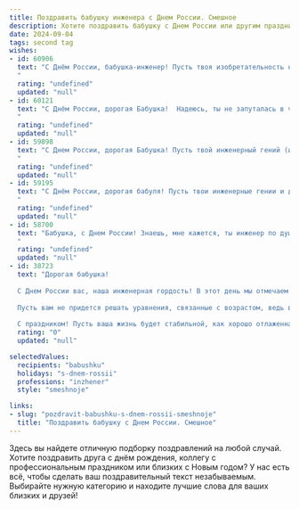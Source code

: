 ```yaml
---
title: Поздравить бабушку инженера с Днем России. Смешное
description: Хотите поздравить бабушку с Днем России или другим праздником? Наш ИИ создаст незабываемое поздравление, а вы обязательно выделитесь среди других.  
date: 2024-09-04
tags: second tag
wishes:
- id: 60906
  text: "С Днём России, бабушка-инженер! Пусть твоя изобретательность не иссякнет, а новые идеи рождаются с такой же скоростью, как раньше крепили лампочки к люстре! 😊
  "
  rating: "undefined"
  updated: "null"
- id: 60121
  text: "С Днём России, дорогая Бабушка!  Надеюсь, ты не запуталась в чертежах, и твой праздничный торт не рухнул под собственной конструкцией, как та башня из кубиков, которую ты строила со мной в детстве! 😜
  "
  rating: "undefined"
  updated: "null"
- id: 59898
  text: "С Днем России, дорогая Бабушка! Пусть твой инженерный гений (и любовь к самодельным гаджетам) всегда будут в строю, а крепежные элементы твоих проектов никогда не подводили! 🎉
  "
  rating: "undefined"
  updated: "null"
- id: 59195
  text: "С Днём России, дорогая бабуля! Пусть твои инженерные гении и дальше строят крепкие мосты, даже если это мосты к вкусным пирогам!
  "
  rating: "undefined"
  updated: "null"
- id: 58700
  text: "Бабушка, с Днем России! Знаешь, мне кажется, ты инженер по душе - так умело ты все конструируешь и изобретаешь, будь то вкуснейшие пироги или уют в доме. Пусть твоя \"инженерная\" хитрость и изобретательность не иссякнут никогда, и Россия всегда будет тебе  родной и любимой! 😄
  "
  rating: "undefined"
  updated: "null"
- id: 38723
  text: "Дорогая бабушка!
  
  С Днем России вас, наша инженерная гордость! В этот день мы отмечаем не только нашу страну, но и вашу мудрость, которая, как лучший чертеж, всегда ведет нас по жизни.
  
  Пусть вам не придется решать уравнения, связанные с возрастом, ведь вы – самая молодая бабушка в нашем сердце! Желаем, чтобы ваши дни были такими же яркими, как ураган в вакуумной трубе, и чтобы хорошее настроение всегда уважало ваши чертежи!
  
  С праздником! Пусть ваша жизнь будет стабильной, как хорошо отлаженная машина, и веселой, как наш семейный сбор!"
  rating: "0"
  updated: "null"

selectedValues:
  recipients: "babushku"
  holidays: "s-dnem-rossii"
  professions: "inzhener"
  style: "smeshnoje"

links:
- slug: "pozdravit-babushku-s-dnem-rossii-smeshnoje"
  title: "Поздравить бабушку с Днем России. Смешное"
---
```


Здесь вы найдете отличную подборку поздравлений на любой случай. 
Хотите поздравить друга с днём рождения, коллегу с профессиональным праздником или близких с Новым годом? У нас есть всё, чтобы сделать ваш поздравительный текст незабываемым. Выбирайте нужную категорию и находите лучшие слова для ваших близких и друзей!
